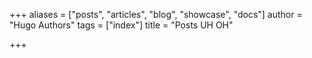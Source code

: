 +++
aliases = ["posts", "articles", "blog", "showcase", "docs"]
author = "Hugo Authors"
tags = ["index"]
title = "Posts UH OH"

+++
